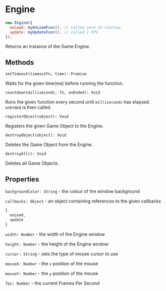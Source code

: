# Engine

```js
new Engine({
  onLoad: myOnLoadFunc(), // called once on startup
  update: myUpdateFunc(), // called 1 FPS
});
```

Returns an instance of the Game Engine.

## Methods

```
setTimeout(timeoutFn, time): Promise
```

Waits for the given time(ms) before running the function.

```
countdown(milliseconds, fn, onEnded): Void
```

Runs the given function every second until `milliseconds` has elapsed. `onEnded` is then called.

```
registerObject(object): Void
```

Registers the given Game Object to the Engine.

```
destroyObject(object): Void
```

Deletes the Game Object from the Engine.

```
destroyAll(): Void
```

Deletes all Game Objects.

## Properties

`backgroundColor: String` - the colour of the window background

`callbacks: Object` - an object containing references to the given callbacks

```js
{
  onLoad, 
  update
}
```

`width: Number` - the width of the Engine window

`height: Number` - the height of the Engine window

`cursor: String` - sets the type of mouse cursor to use

`mouseX: Number` - the `x` position of the mouse

`mouseY: Number` - the `y` position of the mouse

`fps: Number` - the current Frames Per Second
